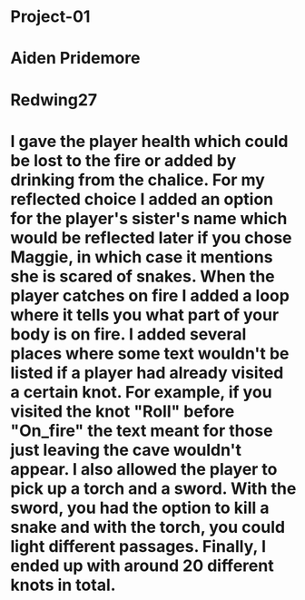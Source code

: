 # Project-01

# Aiden Pridemore

# Redwing27

# I gave the player health which could be lost to the fire or added by drinking from the chalice. For my reflected choice I added an option for the player's sister's name which would be reflected later if you chose Maggie, in which case it mentions she is scared of snakes. When the player catches on fire I added a loop where it tells you what part of your body is on fire. I added several places where some text wouldn't be listed if a player had already visited a certain knot. For example, if you visited the knot "Roll" before "On_fire" the text meant for those just leaving the cave wouldn't appear. I also allowed the player to pick up a torch and a sword. With the sword, you had the option to kill a snake and with the torch, you could light different passages. Finally, I ended up with around 20 different knots in total.
